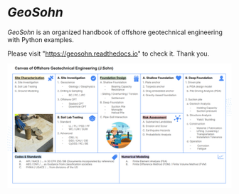 # *GeoSohn*
*GeoSohn* is an organized handbook of offshore geotechnical engineering with Python examples.

Please visit "https://geosohn.readthedocs.io" to check it. Thank you.

<img src="https://github.com/jrson11/GeoSohn/blob/main/docs/images/Canvas_of_Offshore_Geotech(Sep2023).png" width=800>

